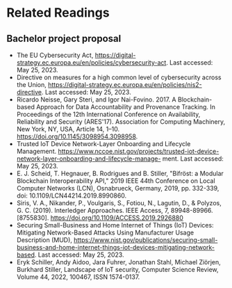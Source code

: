 # Related Readings

## Bachelor project proposal

- The EU Cybersecurity Act, https://digital-strategy.ec.europa.eu/en/policies/cybersecurity-act. Last accessed: May 25, 2023.
- Directive on measures for a high common level of cybersecurity across the Union, https://digital-strategy.ec.europa.eu/en/policies/nis2-directive. Last accessed: May 25, 2023.
- Ricardo Neisse, Gary Steri, and Igor Nai-Fovino. 2017. A Blockchain-based Approach for Data Accountability and Provenance Tracking. In Proceedings of the 12th International Conference on Availability, Reliability and Security (ARES'17). Association for Computing Machinery, New York, NY, USA, Article 14, 1–10. https://doi.org/10.1145/3098954.3098958.
- Trusted IoT Device Network-Layer Onboarding and Lifecycle Management. https://www.nccoe.nist.gov/projects/trusted-iot-device-network-layer-onboarding-and-lifecycle-manage- ment. Last accessed: May 25, 2023.
- E. J. Scheid, T. Hegnauer, B. Rodrigues and B. Stiller, "Bifröst: a Modular Blockchain Interoperability API," 2019 IEEE 44th Conference on Local Computer Networks (LCN), Osnabrueck, Germany, 2019, pp. 332-339, doi: 10.1109/LCN44214.2019.8990860.
- Siris, V. A., Nikander, P., Voulgaris, S., Fotiou, N., Lagutin, D., & Polyzos, G. C. (2019). Interledger Approaches. IEEE Access, 7, 89948-89966. [8755830]. https://doi.org/10.1109/ACCESS.2019.2926880
- Securing Small-Business and Home Internet of Things (IoT) Devices: Mitigating Network-Based Attacks Using Manufacturer Usage Description (MUD), https://www.nist.gov/publications/securing-small-business-and-home-internet-things-iot-devices-mitigating-network-based. Last accessed: May 25, 2023.
- Eryk Schiller, Andy Aidoo, Jara Fuhrer, Jonathan Stahl, Michael Ziörjen, Burkhard Stiller, Landscape of IoT security, Computer Science Review, Volume 44, 2022, 100467, ISSN 1574-0137.
